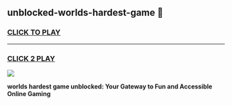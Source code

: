 
## unblocked-worlds-hardest-game 👋
<h3>
<a href="https://premium.freeplayer.one?title=unblocked-worlds-hardest-game&ref=14F">CLICK TO PLAY</a></h3>
<hr>

<h3>
<a href="https://premium.freeplayer.one?title=unblocked-worlds-hardest-game&ref=14F">CLICK 2 PLAY</a>
  
</h3>

<a href="https://premium.freeplayer.one?title=unblocked-worlds-hardest-game&ref=12F/"><img src="https://clearcache.store/games.png"></a>


**worlds hardest game unblocked: Your Gateway to Fun and Accessible Online Gaming**
